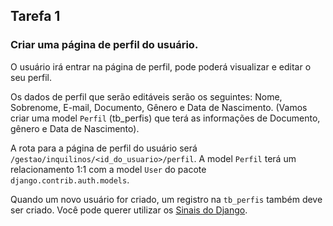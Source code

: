## Tarefa 1

### Criar uma página de perfil do usuário.

O usuário irá entrar na página de perfil, pode poderá visualizar e editar o seu perfil.

Os dados de perfil que serão editáveis serão os seguintes: Nome, Sobrenome, E-mail, Documento, Gênero e Data de Nascimento. (Vamos criar uma model `Perfil` (tb_perfis) que terá as informações de Documento, gênero e Data de Nascimento).

A rota para a página de perfil do usuário será `/gestao/inquilinos/<id_do_usuario>/perfil`.
A model `Perfil` terá um relacionamento 1:1 com a model `User` do pacote `django.contrib.auth.models`.

Quando um novo usuário for criado, um registro na `tb_perfis` também deve ser criado. Você pode querer utilizar os [Sinais do Django](https://docs.djangoproject.com/en/5.0/ref/signals/).